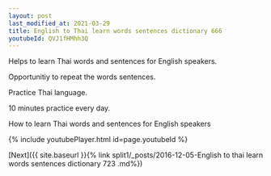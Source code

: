 ```yaml
---
layout: post
last_modified_at: 2021-03-29
title: English to Thai learn words sentences dictionary 666 
youtubeId: QVJ1fHMhh3Q
---
```

 
 
Helps to learn Thai words and sentences for English speakers.

Opportunitiy to repeat the words sentences. 

Practice Thai language. 
 
10 minutes practice every day. 
 
How to learn Thai words and sentences for English speakers 
 
{% include youtubePlayer.html id=page.youtubeId %}
 
 
[Next]({{ site.baseurl }}{% link  split1/_posts/2016-12-05-English to thai learn words sentences dictionary 723 .md%})
 
